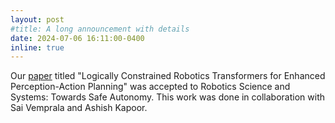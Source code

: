 ```yaml
---
layout: post
#title: A long announcement with details
date: 2024-07-06 16:11:00-0400
inline: true
---
```


Our [paper](https://scholar.google.com/citations?view_op=view_citation&hl=en&user=OpZzffgAAAAJ&citation_for_view=OpZzffgAAAAJ:W7OEmFMy1HYC) titled "Logically Constrained Robotics Transformers for
Enhanced Perception-Action Planning" was accepted to Robotics Science and Systems: Towards Safe Autonomy. This work was done in collaboration with Sai Vemprala and Ashish Kapoor.